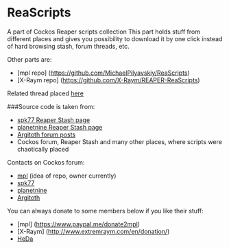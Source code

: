 # ReaScripts
A part of Cockos Reaper scripts collection
This part holds stuff from different places and gives you possibility to download it by one click instead of hard browsing stash, forum threads, etc.

Other parts are:
- [mpl repo] (https://github.com/MichaelPilyavskiy/ReaScripts)
- [X-Raym repo] (https://github.com/X-Raym/REAPER-ReaScripts)

Related thread placed [here](http://forum.cockos.com/showthread.php?t=169127)

###Source code is taken from:
- [spk77 Reaper Stash page](http://stash.reaper.fm/u/spk77)
- [planetnine Reaper Stash page](http://stash.reaper.fm/u/planetnine)
- [Argitoth forum posts](http://forum.cockos.com/member.php?u=7973)
- Cockos forum, Reaper Stash and many other places, where scripts were chaotically placed

Contacts on Cockos forum:
- [mpl](http://forum.cockos.com/member.php?u=70694) (idea of repo, owner currently)
- [spk77](http://forum.cockos.com/member.php?u=49553)
- [planetnine](http://forum.cockos.com/member.php?u=6549)
- [Argitoth](http://forum.cockos.com/member.php?u=7973)

You can always donate to some members below if you like their stuff:
- [mpl] (https://www.paypal.me/donate2mpl)
- [X-Raym] (http://www.extremraym.com/en/donation/)
- [HeDa](https://www.patreon.com/heda?ty=h)
